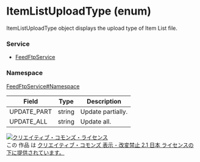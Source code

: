 # ItemListUploadType (enum)
ItemListUploadType object displays the upload type of Item List file.

### Service
+ [FeedFtpService](../../services/FeedFtpService.md)

### Namespace
[FeedFtpService#Namespace](../../services/FeedFtpService.md#namespace)

| Field | Type | Description |
|---|---|---|
| UPDATE_PART| string| Update partially. |
| UPDATE_ALL| string| Update all. |

<a rel="license" href="http://creativecommons.org/licenses/by-nd/2.1/jp/"><img alt="クリエイティブ・コモンズ・ライセンス" style="border-width:0" src="https://i.creativecommons.org/l/by-nd/2.1/jp/88x31.png" /></a><br />この 作品 は <a rel="license" href="http://creativecommons.org/licenses/by-nd/2.1/jp/">クリエイティブ・コモンズ 表示 - 改変禁止 2.1 日本 ライセンスの下に提供されています。</a>
